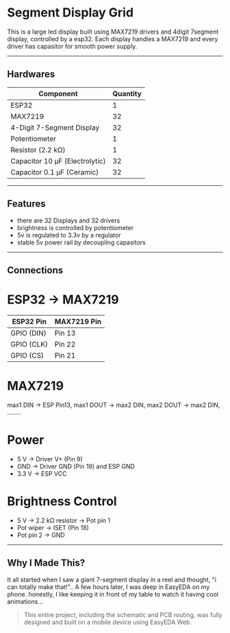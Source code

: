 

# Segment Display Grid
This is a large led display built using MAX7219 drivers and 4digit 7segment display, controlled by a esp32. 
Each display handles a MAX7219 and every driver has capasitor for smooth power supply.

---

## Hardwares

| Component | Quantity |
|------------|-----------|
| ESP32 | 1 | 
| MAX7219 | 32 | 
| 4-Digit 7-Segment Display | 32 |
| Potentiometer | 1 | 
| Resistor (2.2 kΩ) | 1 |
| Capacitor 10 µF (Electrolytic) | 32 |
| Capacitor 0.1 µF (Ceramic) | 32 | 

---

## Features
- there are 32 Displays and 32 drivers 
- brightness is controlled by potentiometer
- 5v is regulated to 3.3v by a regulator
- stable 5v power rail by decoupling capasitors

---

## Connections

# ESP32 → MAX7219
| ESP32 Pin | MAX7219 Pin | 
|------------|-------------|
| GPIO (DIN) | Pin 13 | 
| GPIO (CLK) | Pin 22 |
| GPIO (CS)  | Pin 21 | 

# MAX7219
max1 DIN -> ESP Pin13, max1 DOUT -> max2 DIN, max2 DOUT -> max2 DIN, ........

# Power
- 5 V -> Driver V+ (Pin 9)  
- GND -> Driver GND (Pin 19) and ESP GND  
- 3.3 V -> ESP VCC

# Brightness Control
- 5 V -> 2.2 kΩ resistor -> Pot pin 1  
- Pot wiper -> ISET (Pin 18)  
- Pot pin 2 -> GND  

---
## Why I Made This?
It all started when I saw a giant 7-segment display in a reel and thought, "i can totally make that!".. A few hours later, I was deep in EasyEDA on my phone. honestly, I like keeping it in front of my table to watch it having cool animations...

>  This entire project, including the schematic and PCB routing, was fully designed and built on a mobile device using EasyEDA Web.
